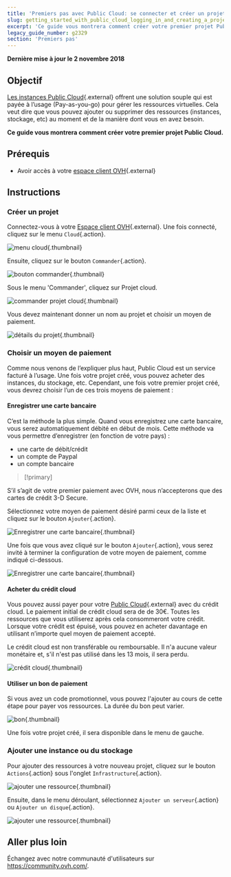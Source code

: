 ```yaml
---
title: 'Premiers pas avec Public Cloud: se connecter et créer un projet'
slug: getting_started_with_public_cloud_logging_in_and_creating_a_project
excerpt: 'Ce guide vous montrera comment créer votre premier projet Public Cloud'
legacy_guide_number: g2329
section: 'Premiers pas'
---
```


**Dernière mise à jour le 2 novembre 2018**

## Objectif

[Les instances Public Cloud](https://www.ovh.com/fr/public-cloud/instances/){.external} offrent une solution souple qui est payée à l’usage (Pay-as-you-go) pour gérer les ressources virtuelles. Cela veut dire que vous pouvez ajouter ou supprimer des ressources (instances, stockage, etc) au moment et de la manière dont vous en avez besoin.

**Ce guide vous montrera comment créer votre premier projet Public Cloud.**

## Prérequis

* Avoir accès à votre [espace client OVH](https://www.ovh.com/auth/?action=gotomanager){.external}

## Instructions

### Créer un projet

Connectez-vous à votre [Espace client OVH](https://www.ovh.com/auth/?action=gotomanager){.external}. Une fois connecté, cliquez sur le menu `Cloud`{.action}.

![menu cloud](images/menu.png){.thumbnail}

Ensuite, cliquez sur le bouton `Commander`{.action}.

![bouton commander](images/order-button.png){.thumbnail}

Sous le menu 'Commander', cliquez sur Projet cloud.

![commander projet cloud](images/order-cloud-project.png){.thumbnail}

Vous devez maintenant donner un nom au projet et choisir un moyen de paiement.

![détails du projet](images/project-details.png){.thumbnail}

### Choisir un moyen de paiement

Comme nous venons de l’expliquer plus haut, Public Cloud est un service facturé à l’usage. Une fois votre projet créé, vous pouvez acheter des instances, du stockage, etc. Cependant, une fois votre premier projet créé, vous devrez choisir l’un de ces trois moyens de paiement :

#### Enregistrer une carte bancaire

C’est la méthode la plus simple. Quand vous enregistrez une carte bancaire, vous serez automatiquement débité en début de mois. Cette méthode va vous permettre d’enregistrer (en fonction de votre pays) :

* une carte de débit/crédit
* un compte de Paypal
* un compte bancaire

> [!primary]
>
S’il s’agit de votre premier paiement avec OVH, nous n’accepterons que des cartes de crédit 3-D Secure.
>

Sélectionnez votre moyen de paiement désiré parmi ceux de la liste et cliquez sur le bouton `Ajouter`{.action}.

![Enregistrer une carte bancaire](images/register-bank-card-01.png){.thumbnail}

Une fois que vous avez cliqué sur le bouton `Ajouter`{.action}, vous serez invité à terminer la configuration de votre moyen de paiement, comme indiqué ci-dessous.

![Enregistrer une carte bancaire](images/register-bank-card-02.png){.thumbnail}

#### Acheter du crédit cloud

Vous pouvez aussi payer pour votre [Public Cloud](https://www.ovh.com/fr/public-cloud/instances/){.external} avec du crédit cloud. Le paiement initial de crédit cloud sera de de 30€. Toutes les ressources que vous utiliserez après cela consommeront votre crédit. Lorsque votre crédit est épuisé, vous pouvez en acheter davantage en utilisant n’importe quel moyen de paiement accepté.

Le crédit cloud est non transférable ou remboursable. Il n'a aucune valeur monétaire et, s'il n'est pas utilisé dans les 13 mois, il sera perdu.

![crédit cloud](images/img_4658.jpg){.thumbnail}

#### Utiliser un bon de paiement

Si vous avez un code promotionnel, vous pouvez l'ajouter au cours de cette étape pour payer vos ressources. La durée du bon peut varier.

![bon](images/img_4661.jpg){.thumbnail}
 
Une fois votre projet créé, il sera disponible dans le menu de gauche.

### Ajouter une instance ou du stockage

Pour ajouter des ressources à votre nouveau projet, cliquez sur le bouton `Actions`{.action} sous l'onglet `Infrastructure`{.action}.

![ajouter une ressource](images/add-a-resource-01.png){.thumbnail}

Ensuite, dans le menu déroulant, sélectionnez `Ajouter un serveur`{.action} ou `Ajouter un disque`{.action}.

![ajouter une ressource](images/add-a-resource-02.png){.thumbnail}


## Aller plus loin

Échangez avec notre communauté d'utilisateurs sur <https://community.ovh.com/>.